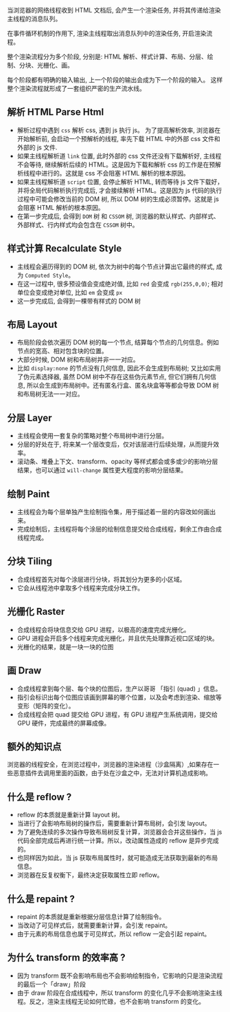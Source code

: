 当浏览器的网络线程收到 HTML 文档后, 会产生一个渲染任务, 并将其传递给渲染主线程的消息队列。

在事件循环机制的作用下, 渲染主线程取出消息队列中的渲染任务, 开启渲染流程。

整个渲染流程分为多个阶段, 分别是: HTML 解析、样式计算、布局、分层、绘制、分块、光栅化、画。

每个阶段都有明确的输入输出, 上一个阶段的输出会成为下一个阶段的输入。
这样整个渲染流程就形成了一套组织严密的生产流水线。

## 解析 HTML Parse Html

- 解析过程中遇到 `css` 解析 css, 遇到 js 执行 js。 为了提高解析效率, 浏览器在开始解析前, 会启动一个预解析的线程, 率先下载 HTML 中的外部 css 文件和 外部的 js 文件.
- 如果主线程解析道 `link` 位置, 此时外部的 css 文件还没有下载解析好, 主线程不会等待, 继续解析后续的 HTML。这是因为下载和解析 css 的工作是在预解析线程中进行的。这就是 css 不会阻塞 HTML 解析的根本原因。
- 如果主线程解析道 `script` 位置, 会停止解析 HTML, 转而等待 js 文件下载好，并将全局代码解析执行完成后, 才会接续解析 HTML。这是因为 js 代码的执行过程中可能会修改当前的 DOM 树, 所以 DOM 树的生成必须暂停。这就是 js 会阻塞 HTML 解析的根本原因。
- 在第一步完成后, 会得到 `DOM` 树 和 `CSSOM` 树, 浏览器的默认样式、内部样式、外部样式、行内样式均会包含在 `CSSOM` 树中。

## 样式计算 Recalculate Style

- 主线程会遍历得到的 DOM 树, 依次为树中的每个节点计算出它最终的样式, 成为 `Computed Style`。
- 在这一过程中, 很多预设值会变成绝对值, 比如 `red` 会变成 `rgb(255,0,0)`; 相对单位会变成绝对单位, 比如 `em` 会变成 `px`
- 这一步完成后, 会得到一棵带有样式的 DOM 树

## 布局 Layout

- 布局阶段会依次遍历 DOM 树的每一个节点, 结算每个节点的几何信息。例如节点的宽高、相对包含块的位置。
- 大部分时候, DOM 树和布局树并非一一对应。
- 比如 `display:none` 的节点没有几何信息, 因此不会生成到布局树; 又比如实用了伪元素选择器, 虽然 DOM 树中不存在这些伪元素节点, 但它们拥有几何信息, 所以会生成到布局树中。还有匿名行盒、匿名块盒等等都会导致 DOM 树和布局树无法一一对应。

## 分层 Layer

- 主线程会使用一套复杂的策略对整个布局树中进行分层。
- 分层的好处在于, 将来某一个层改变后，仅对该层进行后续处理，从而提升效率。
- 滚动条、堆叠上下文、transform、opacity 等样式都会或多或少的影响分层结果，也可以通过 `will-change` 属性更大程度的影响分层结果。

## 绘制 Paint

- 主线程会为每个层单独产生绘制指令集，用于描述着一层的内容改如何画出来。
- 完成绘制后，主线程将每个涂层的绘制信息提交给合成线程，剩余工作由合成线程完成。

## 分块 Tiling

- 合成线程首先对每个涂层进行分块，将其划分为更多的小区域。
- 它会从线程池中拿取多个线程来完成分块工作。

## 光栅化 Raster

- 合成线程会将块信息交给 GPU 进程，以极高的速度完成光栅化。
- GPU 进程会开启多个线程来完成光栅化，并且优先处理靠近视口区域的块。
- 光栅化的结果，就是一块一块的位图

## 画 Draw

- 合成线程拿到每个层、每个块的位图后，生产以哥哥 「指引 (quad) 」信息。
- 指引会标识出每个位图应该画到屏幕的哪个位置，以及会考虑到渲染、缩放等变形（矩阵的变化）。
- 合成线程会把 quad 提交给 GPU 进程，有 GPU 进程产生系统调用，提交给 GPU 硬件，完成最终的屏幕成像。

## 额外的知识点

浏览器的线程安全，在浏览过程中，浏览器的渲染进程（沙盒隔离）,如果存在一些恶意插件去调用里面的函数，由于处在沙盒之中，无法对计算机造成影响。

## 什么是 reflow ?

- reflow 的本质就是重新计算 layout 树。
- 当进行了会影响布局树的操作后，需要重新计算布局树，会引发 layout。
- 为了避免连续的多次操作导致布局树反复计算，浏览器会合并这些操作，当 js 代码全部完成后再进行统一计算。所以，改动属性造成的 reflow 是异步完成的。
- 也同样因为如此，当 js 获取布局属性时，就可能造成无法获取到最新的布局信息。
- 浏览器在反复权衡下，最终决定获取属性立即 reflow。

## 什么是 repaint ?

- repaint 的本质就是重新根据分层信息计算了绘制指令。
- 当改动了可见样式后，就需要重新计算，会引发 repaint。
- 由于元素的布局信息也属于可见样式，所以 reflow 一定会引起 repaint。

## 为什么 transform 的效率高 ?

- 因为 transform 既不会影响布局也不会影响绘制指令，它影响的只是渲染流程的最后一个「draw」阶段
- 由于 draw 阶段在合成线程中，所以 transform 的变化几乎不会影响渲染主线程。反之，渲染主线程无论如何忙碌，也不会影响 transform 的变化。

